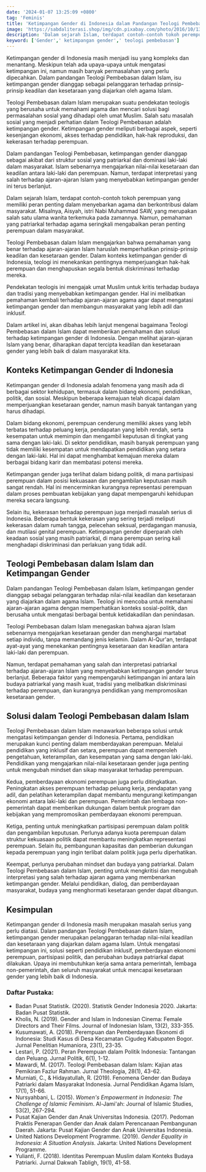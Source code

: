 ```yaml
---
date: '2024-01-07 13:25:09 +0800'
tag: 'Feminis'
title: 'Ketimpangan Gender di Indonesia dalam Pandangan Teologi Pembebasan'
image: 'https://sabdaliterasi.shop/img/cdn.pixabay.com/photo/2016/10/13/09/43/oil-pastel-1737210_960_720.jpg'
description: 'Dalam sejarah Islam, terdapat contoh-contoh tokoh perempuan yang memiliki peran penting dalam menyebarkan agama dan berkontribusi dalam masyarakat.'
keyword: ['Gender',' ketimpangan gender',' teologi pembebasan']
---
```

<p>Ketimpangan gender di Indonesia masih menjadi isu yang kompleks dan menantang. Meskipun telah ada upaya-upaya untuk mengatasi ketimpangan ini, namun masih banyak permasalahan yang perlu dipecahkan. Dalam pandangan Teologi Pembebasan dalam Islam, isu ketimpangan gender dianggap sebagai pelanggaran terhadap prinsip-prinsip keadilan dan kesetaraan yang diajarkan oleh agama Islam.</p><p>Teologi Pembebasan dalam Islam merupakan suatu pendekatan teologis yang berusaha untuk memahami agama dan mencari solusi bagi permasalahan sosial yang dihadapi oleh umat Muslim. Salah satu masalah sosial yang menjadi perhatian dalam Teologi Pembebasan adalah ketimpangan gender. Ketimpangan gender meliputi berbagai aspek, seperti kesenjangan ekonomi, akses terhadap pendidikan, hak-hak reproduksi, dan kekerasan terhadap perempuan.</p><p>Dalam pandangan Teologi Pembebasan, ketimpangan gender dianggap sebagai akibat dari struktur sosial yang patriarkal dan dominasi laki-laki dalam masyarakat. Islam sebenarnya mengajarkan nilai-nilai kesetaraan dan keadilan antara laki-laki dan perempuan. Namun, terdapat interpretasi yang salah terhadap ajaran-ajaran Islam yang menyebabkan ketimpangan gender ini terus berlanjut.</p><p>Dalam sejarah Islam, terdapat contoh-contoh tokoh perempuan yang memiliki peran penting dalam menyebarkan agama dan berkontribusi dalam masyarakat. Misalnya, Aisyah, istri Nabi Muhammad SAW, yang merupakan salah satu ulama wanita terkemuka pada zamannya. Namun, pemahaman yang patriarkal terhadap agama seringkali mengabaikan peran penting perempuan dalam masyarakat.</p><p>Teologi Pembebasan dalam Islam mengajarkan bahwa pemahaman yang benar terhadap ajaran-ajaran Islam haruslah memperhatikan prinsip-prinsip keadilan dan kesetaraan gender. Dalam konteks ketimpangan gender di Indonesia, teologi ini menekankan pentingnya memperjuangkan hak-hak perempuan dan menghapuskan segala bentuk diskriminasi terhadap mereka.</p><p>Pendekatan teologis ini mengajak umat Muslim untuk kritis terhadap budaya dan tradisi yang menyebabkan ketimpangan gender. Hal ini melibatkan pemahaman kembali terhadap ajaran-ajaran agama agar dapat mengatasi ketimpangan gender dan membangun masyarakat yang lebih adil dan inklusif.</p><p>Dalam artikel ini, akan dibahas lebih lanjut mengenai bagaimana Teologi Pembebasan dalam Islam dapat memberikan pemahaman dan solusi terhadap ketimpangan gender di Indonesia. Dengan melihat ajaran-ajaran Islam yang benar, diharapkan dapat tercipta keadilan dan kesetaraan gender yang lebih baik di dalam masyarakat kita.</p><h2>Konteks Ketimpangan Gender di Indonesia</h2><p>Ketimpangan gender di Indonesia adalah fenomena yang masih ada di berbagai sektor kehidupan, termasuk dalam bidang ekonomi, pendidikan, politik, dan sosial. Meskipun beberapa kemajuan telah dicapai dalam memperjuangkan kesetaraan gender, namun masih banyak tantangan yang harus dihadapi.</p><p>Dalam bidang ekonomi, perempuan cenderung memiliki akses yang lebih terbatas terhadap peluang kerja, pendapatan yang lebih rendah, serta kesempatan untuk memimpin dan mengambil keputusan di tingkat yang sama dengan laki-laki. Di sektor pendidikan, masih banyak perempuan yang tidak memiliki kesempatan untuk mendapatkan pendidikan yang setara dengan laki-laki. Hal ini dapat menghambat kemajuan mereka dalam berbagai bidang karir dan membatasi potensi mereka.</p><p>Ketimpangan gender juga terlihat dalam bidang politik, di mana partisipasi perempuan dalam posisi kekuasaan dan pengambilan keputusan masih sangat rendah. Hal ini mencerminkan kurangnya representasi perempuan dalam proses pembuatan kebijakan yang dapat mempengaruhi kehidupan mereka secara langsung.</p><p>Selain itu, kekerasan terhadap perempuan juga menjadi masalah serius di Indonesia. Beberapa bentuk kekerasan yang sering terjadi meliputi kekerasan dalam rumah tangga, pelecehan seksual, perdagangan manusia, dan mutilasi genital perempuan. Ketimpangan gender diperparah oleh keadaan sosial yang masih patriarkal, di mana perempuan sering kali menghadapi diskriminasi dan perlakuan yang tidak adil.</p><h2>Teologi Pembebasan dalam Islam dan Ketimpangan Gender</h2><p>Dalam pandangan Teologi Pembebasan dalam Islam, ketimpangan gender dianggap sebagai pelanggaran terhadap nilai-nilai keadilan dan kesetaraan yang diajarkan dalam agama Islam. Teologi ini mencoba untuk memahami ajaran-ajaran agama dengan memperhatikan konteks sosial-politik, dan berusaha untuk mengatasi berbagai bentuk ketidakadilan dan penindasan.</p><p>Teologi Pembebasan dalam Islam menegaskan bahwa ajaran Islam sebenarnya mengajarkan kesetaraan gender dan menghargai martabat setiap individu, tanpa memandang jenis kelamin. Dalam Al-Qur'an, terdapat ayat-ayat yang menekankan pentingnya kesetaraan dan keadilan antara laki-laki dan perempuan.</p><p>Namun, terdapat pemahaman yang salah dan interpretasi patriarkal terhadap ajaran-ajaran Islam yang menyebabkan ketimpangan gender terus berlanjut. Beberapa faktor yang mempengaruhi ketimpangan ini antara lain budaya patriarkal yang masih kuat, tradisi yang melibatkan diskriminasi terhadap perempuan, dan kurangnya pendidikan yang mempromosikan kesetaraan gender.</p><h2>Solusi dalam Teologi Pembebasan dalam Islam</h2><p>Teologi Pembebasan dalam Islam menawarkan beberapa solusi untuk mengatasi ketimpangan gender di Indonesia. Pertama, pendidikan merupakan kunci penting dalam memberdayakan perempuan. Melalui pendidikan yang inklusif dan setara, perempuan dapat memperoleh pengetahuan, keterampilan, dan kesempatan yang sama dengan laki-laki. Pendidikan yang mengajarkan nilai-nilai kesetaraan gender juga penting untuk mengubah mindset dan sikap masyarakat terhadap perempuan.</p><p>Kedua, pemberdayaan ekonomi perempuan juga perlu ditingkatkan. Peningkatan akses perempuan terhadap peluang kerja, pendapatan yang adil, dan pelatihan keterampilan dapat membantu mengurangi ketimpangan ekonomi antara laki-laki dan perempuan. Pemerintah dan lembaga non-pemerintah dapat memberikan dukungan dalam bentuk program dan kebijakan yang mempromosikan pemberdayaan ekonomi perempuan.</p><p>Ketiga, penting untuk meningkatkan partisipasi perempuan dalam politik dan pengambilan keputusan. Perlunya adanya kuota perempuan dalam struktur kekuasaan politik dapat membantu meningkatkan representasi perempuan. Selain itu, pembangunan kapasitas dan pemberian dukungan kepada perempuan yang ingin terlibat dalam politik juga perlu diperhatikan.</p><p>Keempat, perlunya perubahan mindset dan budaya yang patriarkal. Dalam Teologi Pembebasan dalam Islam, penting untuk mengkritisi dan mengubah interpretasi yang salah terhadap ajaran agama yang membenarkan ketimpangan gender. Melalui pendidikan, dialog, dan pemberdayaan masyarakat, budaya yang menghormati kesetaraan gender dapat dibangun.</p><h2>Kesimpulan</h2><p>Ketimpangan gender di Indonesia masih merupakan masalah serius yang perlu diatasi. Dalam pandangan Teologi Pembebasan dalam Islam, ketimpangan gender merupakan pelanggaran terhadap nilai-nilai keadilan dan kesetaraan yang diajarkan dalam agama Islam. Untuk mengatasi ketimpangan ini, solusi seperti pendidikan inklusif, pemberdayaan ekonomi perempuan, partisipasi politik, dan perubahan budaya patriarkal dapat dilakukan. Upaya ini membutuhkan kerja sama antara pemerintah, lembaga non-pemerintah, dan seluruh masyarakat untuk mencapai kesetaraan gender yang lebih baik di Indonesia.</p><h3>Daftar Pustaka:</h3><ul><li> Badan Pusat Statistik. (2020). Statistik Gender Indonesia 2020. Jakarta: Badan Pusat Statistik.</li><li> Kholis, N. (2019). Gender and Islam in Indonesian Cinema: Female Directors and Their Films. Journal of Indonesian Islam, 13(2), 333-355.</li><li>Kusumawati, A. (2018). Perempuan dan Pemberdayaan Ekonomi di Indonesia: Studi Kasus di Desa Kecamatan Cigudeg Kabupaten Bogor. Jurnal Penelitian Humaniora, 23(1), 23-35.</li><li>Lestari, P. (2021). Peran Perempuan dalam Politik Indonesia: Tantangan dan Peluang. Jurnal Politik, 6(1), 1-12.</li><li>Mawardi, M. (2017). Teologi Pembebasan dalam Islam: Kajian atas Pemikiran Fazlur Rahman. Jurnal Theologia, 28(1), 43-62.</li><li>Murniati, C., &amp; Hidayatullah, R. (2019). Fenomena Gender dan Budaya Patriarki dalam Masyarakat Indonesia. Jurnal Pendidikan Agama Islam, 17(1), 51-66.</li><li>Nursyahbani, L. (2015). <em>Women's Empowerment in Indonesia: The Challenge of Islamic Feminism</em>. Al-Jami'ah: Journal of Islamic Studies, 53(2), 267-294.</li><li>Pusat Kajian Gender dan Anak Universitas Indonesia. (2017). Pedoman Praktis Penerapan Gender dan Anak dalam Perencanaan Pembangunan Daerah. Jakarta: Pusat Kajian Gender dan Anak Universitas Indonesia.</li><li>United Nations Development Programme. (2019). <em>Gender Equality in Indonesia: A Situation Analysis</em>. Jakarta: United Nations Development Programme.</li><li>Yulianti, F. (2018). Identitas Perempuan Muslim dalam Konteks Budaya Patriarki. Jurnal Dakwah Tabligh, 19(1), 41-58.</li></ul>